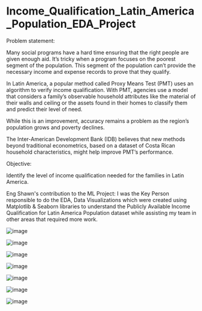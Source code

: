 # Income_Qualification_Latin_America_Population_EDA_Project

Problem statement:

Many social programs have a hard time ensuring that the right people are given enough aid. It’s tricky when a program focuses on the poorest segment of the population. This segment of the population can’t provide the necessary income and expense records to prove that they qualify. 

In Latin America, a popular method called Proxy Means Test (PMT) uses an algorithm to verify income qualification. With PMT, agencies use a model that considers a family’s observable household attributes like the material of their walls and ceiling or the assets found in their homes to classify them and predict their level of need. 

While this is an improvement, accuracy remains a problem as the region’s population grows and poverty declines. 

The Inter-American Development Bank (IDB) believes that new methods beyond traditional econometrics, based on a dataset of Costa Rican household characteristics, might help improve PMT’s performance. 


Objective:

Identify the level of income qualification needed for the families in Latin America. 


Eng Shawn's contribution to the ML Project:
I was the Key Person responsible to do the EDA, Data Visualizations which were created using Matplotlib & Seaborn libraries to understand the Publicly Available Income Qualification for Latin America Population dataset while assisting my team in other areas that required more work.


![image](https://github.com/user-attachments/assets/8a6361d3-e784-449e-ac81-ee30fd59053d)

![image](https://github.com/user-attachments/assets/c2d80cd8-3fa5-4e62-9fff-8f72d65fbf39)

![image](https://github.com/user-attachments/assets/d60783a9-9358-43ca-a8ce-97c0a2b7a8a7)

![image](https://github.com/user-attachments/assets/bb99dd91-db1c-4c87-81f5-4e195f8bd9c1)

![image](https://github.com/user-attachments/assets/d76e5763-bc7f-4581-a882-e0291c05189d)

![image](https://github.com/user-attachments/assets/8c9b0315-f44a-41a3-abab-6aa843f65b3d)

![image](https://github.com/user-attachments/assets/4c7e7842-eeed-42de-8bf9-f96bb020b601)





